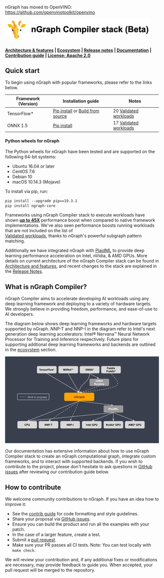 nGraph has moved to OpenVINO: https://github.com/openvinotoolkit/openvino

![nGraph Compiler stack](doc/sphinx/source/graphics/ngraph_header.png)

<div align="left">
  <h4>
    <a href="./ABOUT.md">Architecture &amp; features</a><span> | </span>  
    <a href="./ecosystem-overview.md" >Ecosystem</a><span> | </span> 
	<a href="https://www.ngraph.ai/documentation/project/release-notes">Release notes</a><span> | </span> 
    <a href="https://www.ngraph.ai/documentation">Documentation</a><span> | </span> 
    <a href="#How-to-contribute" >Contribution guide</a><span> | </span>
    <a href="https://github.com/NervanaSystems/ngraph/blob/master/LICENSE">License: Apache 2.0</a>
 </h4>
</div>

## Quick start

To begin using nGraph with popular frameworks, please refer to the links below. 

|  Framework (Version)       | Installation guide                     | Notes  
|----------------------------|----------------------------------------|-----------------------------------
| TensorFlow*                | [Pip install](https://www.ngraph.ai/tutorials/tensorflow-tutorial#use-pre-built-packages) or [Build from source](https://www.ngraph.ai/tutorials/tensorflow-tutorial#build-from-source) | 20 [Validated workloads]   
| ONNX 1.5                   | [Pip install](https://www.ngraph.ai/tutorials/onnx-tutorial#use-pre-built-packages)                          | 17 [Validated workloads] 


#### Python wheels for nGraph 

The Python wheels for nGraph have been tested and are supported on the following 
64-bit systems:

* Ubuntu 16.04 or later
* CentOS 7.6
* Debian 10
* macOS 10.14.3 (Mojave)

To install via pip, run: 

```
pip install --upgrade pip==19.3.1
pip install ngraph-core
```


Frameworks using nGraph Compiler stack to execute workloads have shown 
[**up to 45X**](https://ai.intel.com/ngraph-compiler-stack-beta-release/) 
performance boost when compared to native framework implementations. We've also 
seen performance boosts running workloads that are not included on the list of  
[Validated workloads], thanks to nGraph's powerful subgraph pattern matching.

Additionally we have integrated nGraph with [PlaidML] to provide deep learning 
performance acceleration on Intel, nVidia, & AMD GPUs. More details on current 
architecture of the nGraph Compiler stack can be found in [Architecture and features],
and recent changes to the stack are explained in the [Release Notes].

## What is nGraph Compiler? 

nGraph Compiler aims to accelerate developing AI workloads using any deep learning
framework and deploying to a variety of hardware targets. We strongly believe in 
providing freedom, performance, and ease-of-use to AI developers. 

The diagram below shows deep learning frameworks and hardware targets
supported by nGraph. NNP-T and NNP-I in the diagram refer to Intel's next generation 
deep learning accelerators: Intel® Nervana™ Neural Network Processor for Training and 
Inference respectively.  Future plans for supporting addtional deep learning frameworks 
and backends are outlined in the [ecosystem] section. 

![](doc/sphinx/source/graphics/nGraph_main.png)


Our documentation has extensive information about how to use nGraph Compiler 
stack to create an nGraph computational graph, integrate custom frameworks, 
and to interact with supported backends. If you wish to contribute to the 
project, please don't hesitate to ask questions in [GitHub issues] after 
reviewing our contribution guide below. 
	

## How to contribute

We welcome community contributions to nGraph. If you have an idea how
to improve it:

* See the [contrib guide] for code formatting and style guidelines.
* Share your proposal via [GitHub issues].
* Ensure you can build the product and run all the examples with your patch.
* In the case of a larger feature, create a test.
* Submit a [pull request].
* Make sure your PR passes all CI tests. Note: You can test locally with `make check`.

 We will review your contribution and, if any additional fixes or modifications are 
 necessary, may provide feedback to guide you. When accepted, your pull request will 
 be merged to the repository.


[Ecosystem]: ./ecosystem-overview.md
[Architecture and features]: ./ABOUT.md
[Documentation]: https://www.ngraph.ai/documentation
[build the Library]:  https://www.ngraph.ai/documentation/buildlb
[Getting Started Guides]: Getting-started-guides
[Validated workloads]: https://www.ngraph.ai/documentation/frameworks/validated/list
[Functional]: https://github.com/NervanaSystems/ngraph-onnx/ 
[How to contribute]: How-to-contribute
[framework integration guides]: https://ngraph.ai/documentation/frameworks/overview
[release notes]: https://www.ngraph.ai/documentation/project/release-notes
[Github issues]: https://github.com/NervanaSystems/ngraph/issues
[contrib guide]: https://www.ngraph.ai/documentation/contributing/guide
[pull request]: https://github.com/NervanaSystems/ngraph/pulls
[how to import]: https://www.ngraph.ai/tutorials/onnx-tutorial#import-a-model-with-onnx-and-ngraph
[ngraph_wireframes_with_notice]: doc/sphinx/source/graphics/nGraph_main.png "nGraph components"
[build-status]: https://travis-ci.org/NervanaSystems/ngraph/branches
[build-status-badge]: https://travis-ci.org/NervanaSystems/ngraph.svg?branch=master
[PlaidML]: https://github.com/plaidml/plaidml
[Source compile]: https://github.com/NervanaSystems/ngraph-mxnet/blob/master/README.md
[nGraph-ONNX]: https://github.com/NervanaSystems/ngraph-onnx/blob/master/README.md
[nGraph-ONNX adaptable]: https://ai.intel.com/adaptable-deep-learning-solutions-with-ngraph-compiler-and-onnx/
[nGraph for PyTorch developers]: https://ai.intel.com/investing-in-the-pytorch-developer-community

